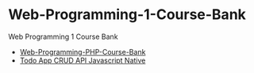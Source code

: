 # Web-Programming-1-Course-Bank
Web Programming 1 Course Bank

<ul>
  <li><a href="https://github.com/Muhammad-Ikhwan-Fathulloh/Web-Programming-PHP-Course-Bank">Web-Programming-PHP-Course-Bank</a></li>
   <li><a href="https://github.com/Muhammad-Ikhwan-Fathulloh/Todo-App-CRUD-API-with-Vanilla-JS">Todo App CRUD API Javascript Native</a></li>
</ul>
